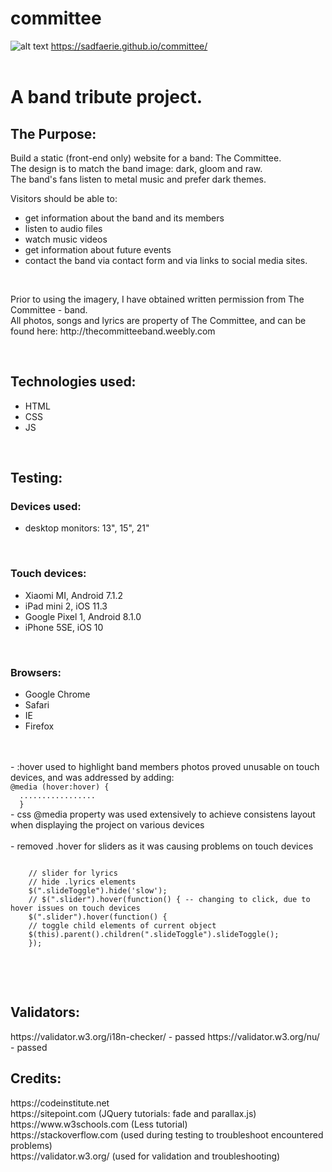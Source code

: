# committee
![alt text](https://github.com/sadfaerie/committee/blob/master/images/project.png)
https://sadfaerie.github.io/committee/<br><br>
<h1>A band tribute project.</h1>

<h2>The Purpose:</h2>

<p>Build a static (front-end only) website for a band: The Committee. <br>
The design is to match the band image: dark, gloom and raw. <br>
The band's fans listen to metal music and prefer dark themes.<br>
</p>

<p>Visitors should be able to:
<ul>
  <li>get information about the band and its members</li>
  <li>listen to audio files</li>
  <li>watch music videos </li>
  <li>get information about future events</li>
  <li>contact the band via contact form and via links to social media sites.</li>
</ul><br>
</p>


<p>Prior to using the imagery, I have obtained written permission from The Committee - band.<br>
All photos, songs and lyrics are property of The Committee, and can be found here: http://thecommitteeband.weebly.com
</p>
<br>

<h2>Technologies used:</h2>
<p><ul>
  <li>HTML</li>
  <li>CSS</li>
  <li>JS</li>
  </ul>
</p>
<br>

<h2>Testing:</h2>
<h3>Devices used:</h3>
<ul>
  <li>desktop monitors: 13", 15", 21"</li>
</ul><br>
<h3>Touch devices:</h3>
<ul>
  <li>Xiaomi MI, Android 7.1.2</li>
  <li>iPad mini 2, iOS 11.3</li>
  <li>Google Pixel 1, Android 8.1.0</li>
  <li>iPhone 5SE, iOS 10</li>
</ul>
<br>
<h3>Browsers:</h3>
<ul>
  <li>Google Chrome</li>
  <li>Safari</li>
  <li>IE</li>
  <li>Firefox</li>
</ul>
<br>
<br>
- :hover used to highlight band members photos proved unusable on touch devices, and was addressed by adding: <br>
  <code>@media (hover:hover) {
  .................
  }</code>
<br>
- css @media property was used extensively to achieve consistens layout when displaying the project on various devices<br>
<br>
- removed .hover for sliders as it was causing problems on touch devices
<p><code>
    // slider for lyrics
    // hide .lyrics elements
    $(".slideToggle").hide('slow');
    // $(".slider").hover(function() { -- changing to click, due to hover issues on touch devices
    $(".slider").hover(function() {
    // toggle child elements of current object
    $(this).parent().children(".slideToggle").slideToggle();
    });
  </code></p>
<br><br>

<h2>Validators:</h2>
https://validator.w3.org/i18n-checker/ - passed
https://validator.w3.org/nu/ - passed

<br>

<h2>Credits:</h2>
https://codeinstitute.net<br>
https://sitepoint.com (JQuery tutorials: fade and parallax.js)<br>
https://www.w3schools.com (Less tutorial)<br>
https://stackoverflow.com (used during testing to troubleshoot encountered problems)<br>
https://validator.w3.org/ (used for validation and troubleshooting)<br><br>
